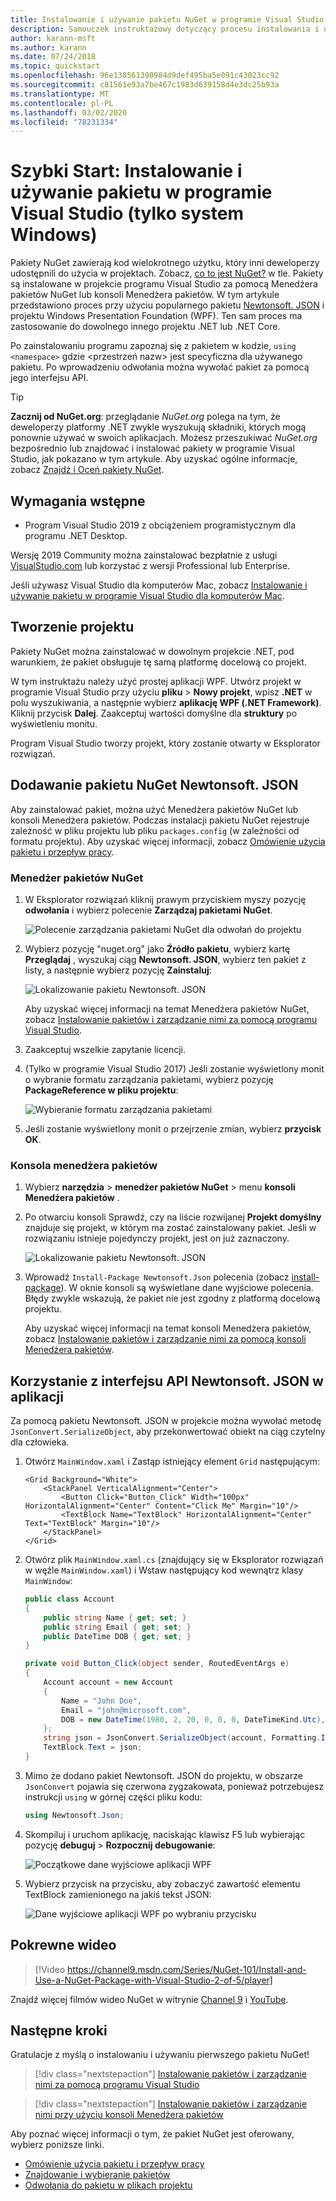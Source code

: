 ```yaml
---
title: Instalowanie i używanie pakietu NuGet w programie Visual Studio
description: Samouczek instruktażowy dotyczący procesu instalowania i używania pakietu NuGet w projekcie programu Visual Studio.
author: karann-msft
ms.author: karann
ms.date: 07/24/2018
ms.topic: quickstart
ms.openlocfilehash: 96e138561390984d9def495ba5e091c43023cc92
ms.sourcegitcommit: c81561e93a7be467c1983d639158d4e3dc25b93a
ms.translationtype: MT
ms.contentlocale: pl-PL
ms.lasthandoff: 03/02/2020
ms.locfileid: "78231334"
---
```

# <a name="quickstart-install-and-use-a-package-in-visual-studio-windows-only"></a>Szybki Start: Instalowanie i używanie pakietu w programie Visual Studio (tylko system Windows)

Pakiety NuGet zawierają kod wielokrotnego użytku, który inni deweloperzy udostępnili do użycia w projektach. Zobacz, [co to jest NuGet?](../What-is-NuGet.md) w tle. Pakiety są instalowane w projekcie programu Visual Studio za pomocą Menedżera pakietów NuGet lub konsoli Menedżera pakietów. W tym artykule przedstawiono proces przy użyciu popularnego pakietu [Newtonsoft. JSON](https://www.nuget.org/packages/Newtonsoft.Json/) i projektu Windows Presentation Foundation (WPF). Ten sam proces ma zastosowanie do dowolnego innego projektu .NET lub .NET Core.

Po zainstalowaniu programu zapoznaj się z pakietem w kodzie, `using <namespace>` gdzie \<przestrzeń nazw\> jest specyficzna dla używanego pakietu. Po wprowadzeniu odwołania można wywołać pakiet za pomocą jego interfejsu API.

> [!Tip]
> **Zacznij od NuGet.org**: przeglądanie *NuGet.org* polega na tym, że deweloperzy platformy .NET zwykle wyszukują składniki, których mogą ponownie używać w swoich aplikacjach. Możesz przeszukiwać *NuGet.org* bezpośrednio lub znajdować i instalować pakiety w programie Visual Studio, jak pokazano w tym artykule. Aby uzyskać ogólne informacje, zobacz [Znajdź i Oceń pakiety NuGet](../consume-packages/finding-and-choosing-packages.md).

## <a name="prerequisites"></a>Wymagania wstępne

- Program Visual Studio 2019 z obciążeniem programistycznym dla programu .NET Desktop.

Wersję 2019 Community można zainstalować bezpłatnie z usługi [VisualStudio.com](https://www.visualstudio.com/) lub korzystać z wersji Professional lub Enterprise.

Jeśli używasz Visual Studio dla komputerów Mac, zobacz [Instalowanie i używanie pakietu w programie Visual Studio dla komputerów Mac](install-and-use-a-package-in-visual-studio-mac.md).

## <a name="create-a-project"></a>Tworzenie projektu

Pakiety NuGet można zainstalować w dowolnym projekcie .NET, pod warunkiem, że pakiet obsługuje tę samą platformę docelową co projekt.

W tym instruktażu należy użyć prostej aplikacji WPF. Utwórz projekt w programie Visual Studio przy użyciu **pliku** > **Nowy projekt**, wpisz **.NET** w polu wyszukiwania, a następnie wybierz **aplikację WPF (.NET Framework)**. Kliknij przycisk **Dalej**. Zaakceptuj wartości domyślne dla **struktury** po wyświetleniu monitu.

Program Visual Studio tworzy projekt, który zostanie otwarty w Eksplorator rozwiązań.

## <a name="add-the-newtonsoftjson-nuget-package"></a>Dodawanie pakietu NuGet Newtonsoft. JSON

Aby zainstalować pakiet, można użyć Menedżera pakietów NuGet lub konsoli Menedżera pakietów. Podczas instalacji pakietu NuGet rejestruje zależność w pliku projektu lub pliku `packages.config` (w zależności od formatu projektu). Aby uzyskać więcej informacji, zobacz [Omówienie użycia pakietu i przepływ pracy](../consume-packages/Overview-and-Workflow.md).

### <a name="nuget-package-manager"></a>Menedżer pakietów NuGet

1. W Eksplorator rozwiązań kliknij prawym przyciskiem myszy pozycję **odwołania** i wybierz polecenie **Zarządzaj pakietami NuGet**.

    ![Polecenie zarządzania pakietami NuGet dla odwołań do projektu](media/QS_Use-02-ManageNuGetPackages.png)

1. Wybierz pozycję "nuget.org" jako **Źródło pakietu**, wybierz kartę **Przeglądaj** , wyszukaj ciąg **Newtonsoft. JSON**, wybierz ten pakiet z listy, a następnie wybierz pozycję **Zainstaluj**:

    ![Lokalizowanie pakietu Newtonsoft. JSON](media/QS_Use-03-NewtonsoftJson.png)

    Aby uzyskać więcej informacji na temat Menedżera pakietów NuGet, zobacz [Instalowanie pakietów i zarządzanie nimi za pomocą programu Visual Studio](../consume-packages/install-use-packages-visual-studio.md).

1. Zaakceptuj wszelkie zapytanie licencji.

1. (Tylko w programie Visual Studio 2017) Jeśli zostanie wyświetlony monit o wybranie formatu zarządzania pakietami, wybierz pozycję **PackageReference w pliku projektu**:

    ![Wybieranie formatu zarządzania pakietami](media/QS_Use-03b-SelectFormat.png)

1. Jeśli zostanie wyświetlony monit o przejrzenie zmian, wybierz **przycisk OK**.

### <a name="package-manager-console"></a>Konsola menedżera pakietów

1. Wybierz **narzędzia** > **menedżer pakietów NuGet** > menu **konsoli Menedżera pakietów** .

1. Po otwarciu konsoli Sprawdź, czy na liście rozwijanej **Projekt domyślny** znajduje się projekt, w którym ma zostać zainstalowany pakiet. Jeśli w rozwiązaniu istnieje pojedynczy projekt, jest on już zaznaczony.

    ![Lokalizowanie pakietu Newtonsoft. JSON](media/QS_Use-08-Console1.png)

1. Wprowadź `Install-Package Newtonsoft.Json` polecenia (zobacz [install-package](../reference/ps-reference/ps-ref-install-package.md)). W oknie konsoli są wyświetlane dane wyjściowe polecenia. Błędy zwykle wskazują, że pakiet nie jest zgodny z platformą docelową projektu.

   Aby uzyskać więcej informacji na temat konsoli Menedżera pakietów, zobacz [Instalowanie pakietów i zarządzanie nimi za pomocą konsoli Menedżera pakietów](../consume-packages/install-use-packages-powershell.md).

## <a name="use-the-newtonsoftjson-api-in-the-app"></a>Korzystanie z interfejsu API Newtonsoft. JSON w aplikacji

Za pomocą pakietu Newtonsoft. JSON w projekcie można wywołać metodę `JsonConvert.SerializeObject`, aby przekonwertować obiekt na ciąg czytelny dla człowieka.

1. Otwórz `MainWindow.xaml` i Zastąp istniejący element `Grid` następującym:

    ```xaml
    <Grid Background="White">
        <StackPanel VerticalAlignment="Center">
            <Button Click="Button_Click" Width="100px" HorizontalAlignment="Center" Content="Click Me" Margin="10"/>
            <TextBlock Name="TextBlock" HorizontalAlignment="Center" Text="TextBlock" Margin="10"/>
        </StackPanel>
    </Grid>
    ```

1. Otwórz plik `MainWindow.xaml.cs` (znajdujący się w Eksplorator rozwiązań w węźle `MainWindow.xaml`) i Wstaw następujący kod wewnątrz klasy `MainWindow`:

    ```cs
    public class Account
    {
        public string Name { get; set; }
        public string Email { get; set; }
        public DateTime DOB { get; set; }
    }

    private void Button_Click(object sender, RoutedEventArgs e)
    {
        Account account = new Account
        {
            Name = "John Doe",
            Email = "john@microsoft.com",
            DOB = new DateTime(1980, 2, 20, 0, 0, 0, DateTimeKind.Utc),
        };
        string json = JsonConvert.SerializeObject(account, Formatting.Indented);
        TextBlock.Text = json;
    }
    ```

1. Mimo że dodano pakiet Newtonsoft. JSON do projektu, w obszarze `JsonConvert` pojawia się czerwona zygzakowata, ponieważ potrzebujesz instrukcji `using` w górnej części pliku kodu:

    ```cs
    using Newtonsoft.Json;
    ```

1. Skompiluj i uruchom aplikację, naciskając klawisz F5 lub wybierając pozycję **debuguj** > **Rozpocznij debugowanie**:

    ![Początkowe dane wyjściowe aplikacji WPF](media/QS_Use-06-AppStart.png)

1. Wybierz przycisk na przycisku, aby zobaczyć zawartość elementu TextBlock zamienionego na jakiś tekst JSON:

    ![Dane wyjściowe aplikacji WPF po wybraniu przycisku](media/QS_Use-07-AppEnd.png)

## <a name="related-video"></a>Pokrewne wideo

> [!Video https://channel9.msdn.com/Series/NuGet-101/Install-and-Use-a-NuGet-Package-with-Visual-Studio-2-of-5/player]

Znajdź więcej filmów wideo NuGet w witrynie [Channel 9](https://channel9.msdn.com/Series/NuGet-101) i [YouTube](https://www.youtube.com/playlist?list=PLdo4fOcmZ0oVLvfkFk8O9h6v2Dcdh2bh_).

## <a name="next-steps"></a>Następne kroki

Gratulacje z myślą o instalowaniu i używaniu pierwszego pakietu NuGet!

> [!div class="nextstepaction"]
> [Instalowanie pakietów i zarządzanie nimi za pomocą programu Visual Studio](../consume-packages/install-use-packages-visual-studio.md)

> [!div class="nextstepaction"]
> [Instalowanie pakietów i zarządzanie nimi przy użyciu konsoli Menedżera pakietów](../consume-packages/install-use-packages-powershell.md)

Aby poznać więcej informacji o tym, że pakiet NuGet jest oferowany, wybierz poniższe linki.

- [Omówienie użycia pakietu i przepływ pracy](../consume-packages/overview-and-workflow.md)
- [Znajdowanie i wybieranie pakietów](../consume-packages/finding-and-choosing-packages.md)
- [Odwołania do pakietu w plikach projektu](../consume-packages/package-references-in-project-files.md)

